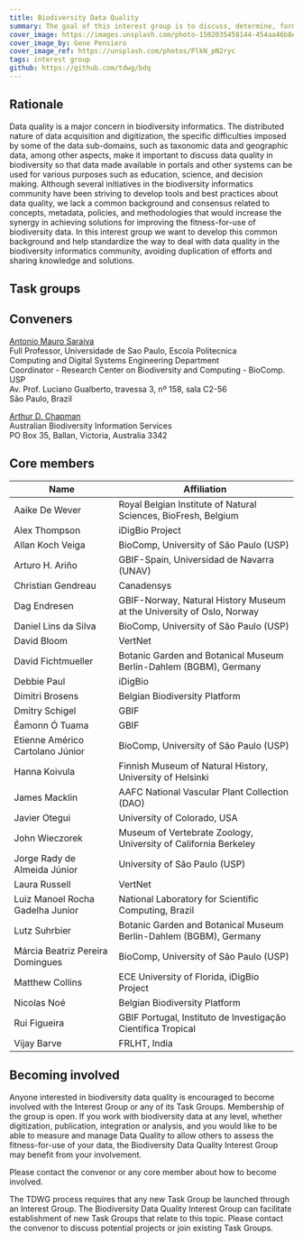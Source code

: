 ```yaml
---
title: Biodiversity Data Quality
summary: The goal of this interest group is to discuss, determine, formalize and standardize concepts, problems, policies, metadata, methodologies and mechanisms related to biodiversity data quality, collaboratively and incrementally, and to promote associated best practices throughout the biodiversity informatics community.
cover_image: https://images.unsplash.com/photo-1502035458144-454aa46b8ee0
cover_image_by: Gene Pensiero
cover_image_ref: https://unsplash.com/photos/PlkN_pN2ryc
tags: interest group
github: https://github.com/tdwg/bdq
---
```


## Rationale

Data quality is a major concern in biodiversity informatics. The distributed nature of data acquisition and digitization, the specific difficulties imposed by some of the data sub-domains, such as taxonomic data and geographic data, among other aspects, make it important to discuss data quality in biodiversity so that data made available in portals and other systems can be used for various purposes such as education, science, and decision making. Although several initiatives in the biodiversity informatics community have been striving to develop tools and best practices about data quality, we lack a common background and consensus related to concepts, metadata, policies, and methodologies that would increase the synergy in achieving solutions for improving the fitness-for-use of biodiversity data. In this interest group we want to develop this common background and help standardize the way to deal with data quality in the biodiversity informatics community, avoiding duplication of efforts and sharing knowledge and solutions.

## Task groups

<!-- subpages -->

## Conveners

[Antonio Mauro Saraiva](mailto:saraiva@usp.br)  
Full Professor, Universidade de Sao Paulo, Escola Politecnica  
Computing and Digital Systems Engineering Department  
Coordinator - Research Center on Biodiversity and Computing - BioComp. USP  
Av. Prof. Luciano Gualberto, travessa 3, nº 158, sala C2-56  
São Paulo, Brazil

[Arthur D. Chapman](mailto:biodiv_2@achapman.org)  
Australian Biodiversity Information Services  
PO Box 35, Ballan, Victoria, Australia 3342

## Core members

Name | Affiliation
--- | ---
Aaike De Wever | Royal Belgian Institute of Natural Sciences, BioFresh, Belgium
Alex Thompson | iDigBio Project
Allan Koch Veiga | BioComp, University of São Paulo (USP)
Arturo H. Ariño | GBIF-Spain, Universidad de Navarra (UNAV) 
Christian Gendreau | Canadensys
Dag Endresen | GBIF-Norway, Natural History Museum at the University of Oslo, Norway
Daniel Lins da Silva | BioComp, University of São Paulo (USP)
David Bloom | VertNet
David Fichtmueller | Botanic Garden and Botanical Museum Berlin-Dahlem (BGBM), Germany
Debbie Paul | iDigBio
Dimitri Brosens | Belgian Biodiversity Platform
Dmitry Schigel | GBIF
Éamonn Ó Tuama | GBIF
Etienne Américo Cartolano Júnior | BioComp, University of São Paulo (USP)
Hanna Koivula | Finnish Museum of Natural History, University of Helsinki
James Macklin | AAFC National Vascular Plant Collection (DAO)
Javier Otegui | University of Colorado, USA
John Wieczorek | Museum of Vertebrate Zoology, University of California Berkeley
Jorge Rady de Almeida Júnior | University of São Paulo (USP)
Laura Russell | VertNet
Luiz Manoel Rocha Gadelha Junior | National Laboratory for Scientific Computing, Brazil
Lutz Suhrbier | Botanic Garden and Botanical Museum Berlin-Dahlem (BGBM), Germany
Márcia Beatriz Pereira Domingues | BioComp, University of São Paulo (USP)
Matthew Collins | ECE University of Florida, iDigBio Project
Nicolas Noé | Belgian Biodiversity Platform
Rui Figueira | GBIF Portugal, Instituto de Investigação Científica Tropical
Vijay Barve | FRLHT, India

## Becoming involved

Anyone interested in biodiversity data quality is encouraged to become involved with the Interest Group or any of its Task Groups. Membership of the group is open. If you work with biodiversity data at any level, whether digitization, publication, integration or analysis, and you would like to be able to measure and manage Data Quality to allow others to assess the fitness-for-use of your data, the Biodiversity Data Quality Interest Group may benefit from your involvement.

Please contact the convenor or any core member about how to become involved. 

The TDWG process requires that any new Task Group be launched through an Interest Group. The Biodiversity Data Quality Interest Group can facilitate establishment of new Task Groups that relate to this topic. Please contact the convenor to discuss potential projects or join existing Task Groups.
